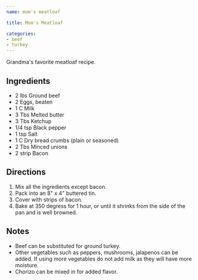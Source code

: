 ```yaml
---
name: mom's meatloaf

title: Mom's Meatloaf

categories:
- beef
- turkey
---
```


Grandma's favorite meatloaf recipe.

## Ingredients
- 2 lbs   Ground beef
- 2       Eggs, beaten
- 1 C     Milk
- 3 Tbs   Melted butter
- 3 Tbs   Ketchup
- 1/4 tsp Black pepper
- 1 tsp   Salt
- 1 C     Dry bread crumbs (plain or seasoned)
- 2 Tbs   Minced unions
- 2 strip Bacon

## Directions
1. Mix all the ingredients except bacon.
1. Pack into an 8" x 4" buttered tin.
1. Cover with strips of bacon.
1. Bake at 350 degress for 1 hour, or until it shrinks from the side of the pan and is well browned.

## Notes
- Beef can be substituted for ground turkey.
- Other vegetables such as peppers, mushrooms, jalapenos can be added. If using more vegetables
  do not add milk as they will have more moisture.
- Chorizo can be mixed in for added flavor.

